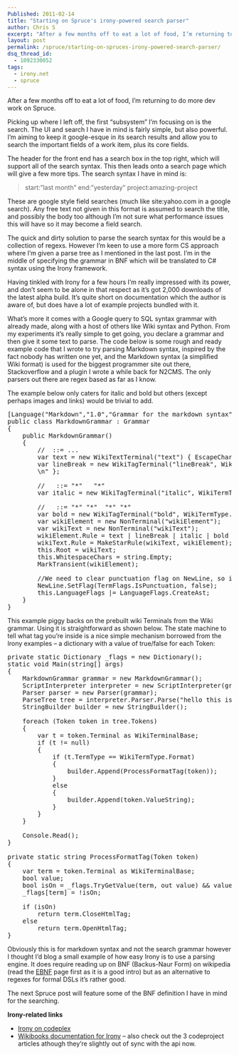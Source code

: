 ```yaml
---
Published: 2011-02-14
title: "Starting on Spruce's irony-powered search parser"
author: Chris S
excerpt: "After a few months off to eat a lot of food, I’m returning to do more dev work on Spruce. Picking up where I left off, the first “subsystem” I’m focusing on is the search. The UI and search I have in mind is fairly simple, but also powerful. I’m aiming to keep it google-esque in its search results and allow you to search the important fields of a work item, plus its core fields."
layout: post
permalink: /spruce/starting-on-spruces-irony-powered-search-parser/
dsq_thread_id:
  - 1092330052
tags:
  - irony.net
  - spruce
---
```

After a few months off to eat a lot of food, I’m returning to do more dev work on Spruce.

Picking up where I left off, the first &#8220;subsystem&#8221; I’m focusing on is the search. The UI and search I have in mind is fairly simple, but also powerful. I’m aiming to keep it google-esque in its search results and allow you to search the important fields of a work item, plus its core fields.

The header for the front end has a search box in the top right, which will support all of the search syntax. This then leads onto a search page which will give a few more tips. The search syntax I have in mind is:

<!--more-->

> start:&#8221;last month&#8221; end:&#8221;yesterday&#8221; project:amazing-project 

These are google style field searches (much like site:yahoo.com in a google search). Any free text not given in this format is assumed to search the title, and possibly the body too although I’m not sure what performance issues this will have so it may become a field search.

The quick and dirty solution to parse the search syntax for this would be a collection of regexs. However I’m keen to use a more form CS approach where I’m given a parse tree as I mentioned in the last post. I’m in the middle of specifying the grammar in BNF which will be translated to C# syntax using the Irony framework.

Having tinkled with Irony for a few hours I’m really impressed with its power, and don’t seem to be alone in that respect as it’s got 2,000 downloads of the latest alpha build. It’s quite short on documentation which the author is aware of, but does have a lot of example projects bundled with it.

What’s more it comes with a Google query to SQL syntax grammar with already made, along with a host of others like Wiki syntax and Python. From my experiments it’s really simple to get going, you declare a grammar and then give it some text to parse. The code below is some rough and ready example code that I wrote to try parsing Markdown syntax, inspired by the fact nobody has written one yet, and the Markdown syntax (a simplified Wiki format) is used for the biggest programmer site out there, Stackoverflow and a plugin I wrote a while back for N2CMS. The only parsers out there are regex based as far as I know.

The example below only caters for italic and bold but others (except perhaps images and links) would be trivial to add.

<pre>[Language("Markdown","1.0","Grammar for the markdown syntax")]
public class MarkdownGrammar : Grammar
{
	public MarkdownGrammar()
	{
		//  ::= ...
		var text = new WikiTextTerminal("text") { EscapeChar = '~' };
		var lineBreak = new WikiTagTerminal("lineBreak", WikiTermType.Element, @"\\", string.Empty) { OpenHtmlTag = "
		\n" };
		
		//   ::= "*"   "*"
		var italic = new WikiTagTerminal("italic", WikiTermType.Format, "*", "em");
		
		//   ::= "*" "*"  "*" "*"
		var bold = new WikiTagTerminal("bold", WikiTermType.Format, "**", "strong");
		var wikiElement = new NonTerminal("wikiElement");
		var wikiText = new NonTerminal("wikiText");
		wikiElement.Rule = text | lineBreak | italic | bold | NewLine;
		wikiText.Rule = MakeStarRule(wikiText, wikiElement);
		this.Root = wikiText;
		this.WhitespaceChars = string.Empty;
		MarkTransient(wikiElement);
		
		//We need to clear punctuation flag on NewLine, so it is not removed from parse tree
		NewLine.SetFlag(TermFlags.IsPunctuation, false);
		this.LanguageFlags |= LanguageFlags.CreateAst;
	}
}
</pre>

This example piggy backs on the prebuilt wiki Terminals from the Wiki grammar. Using it is straightforward as shown below. The state machine to tell what tag you’re inside is a nice simple mechanism borrowed from the Irony examples – a dictionary with a value of true/false for each Token:

<pre>private static Dictionary _flags = new Dictionary();
static void Main(string[] args)
{
	MarkdownGrammar grammar = new MarkdownGrammar();
	ScriptInterpreter interpreter = new ScriptInterpreter(grammar);
	Parser parser = new Parser(grammar);
	ParseTree tree = interpreter.Parser.Parse("hello this is *ch**r**is*");
	StringBuilder builder = new StringBuilder();

	foreach (Token token in tree.Tokens)
	{
		var t = token.Terminal as WikiTerminalBase;
		if (t != null)
		{
			if (t.TermType == WikiTermType.Format)
			{
				builder.Append(ProcessFormatTag(token));
			}
			else
			{
				builder.Append(token.ValueString);
			}
		}
	}

	Console.Read();
}

private static string ProcessFormatTag(Token token)
{
	var term = token.Terminal as WikiTerminalBase;
	bool value;
	bool isOn = _flags.TryGetValue(term, out value) && value;
	_flags[term] = !isOn;

	if (isOn)
		return term.CloseHtmlTag;
	else
		return term.OpenHtmlTag;
}
</pre>

Obviously this is for markdown syntax and not the search grammar however I thought I’d blog a small example of how easy Irony is to use a parsing engine. It does require reading up on BNF (Backus-Naur Form) on wikipedia (read the [EBNF][1] page first as it is a good intro) but as an alternative to regexes for formal DSLs it’s rather good.

The next Spruce post will feature some of the BNF definition I have in mind for the searching.

**Irony-related links**

  * [Irony on codeplex][2]
  * [Wikibooks documentation for Irony][3] – also check out the 3 codeproject articles athough they’re slightly out of sync with the api now.

 [1]: http://en.wikipedia.org/wiki/Extended_Backus%E2%80%93Naur_Form
 [2]: http://irony.codeplex.com/
 [3]: http://en.wikibooks.org/wiki/Irony_-_Language_Implementation_Kit